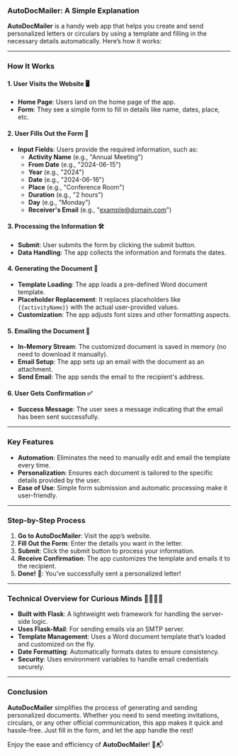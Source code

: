 ### AutoDocMailer: A Simple Explanation

**AutoDocMailer** is a handy web app that helps you create and send personalized letters or circulars by using a template and filling in the necessary details automatically. Here’s how it works:

---

### How It Works

#### 1. **User Visits the Website 🖥️**

- **Home Page**: Users land on the home page of the app.
- **Form**: They see a simple form to fill in details like name, dates, place, etc.

#### 2. **User Fills Out the Form 📝**

- **Input Fields**: Users provide the required information, such as:
  - **Activity Name** (e.g., "Annual Meeting")
  - **From Date** (e.g., "2024-06-15")
  - **Year** (e.g., "2024")
  - **Date** (e.g., "2024-06-16")
  - **Place** (e.g., "Conference Room")
  - **Duration** (e.g., "2 hours")
  - **Day** (e.g., "Monday")
  - **Receiver's Email** (e.g., "example@domain.com")

#### 3. **Processing the Information 🛠️**

- **Submit**: User submits the form by clicking the submit button.
- **Data Handling**: The app collects the information and formats the dates.

#### 4. **Generating the Document 📄**

- **Template Loading**: The app loads a pre-defined Word document template.
- **Placeholder Replacement**: It replaces placeholders like `{{activityName}}` with the actual user-provided values.
- **Customization**: The app adjusts font sizes and other formatting aspects.

#### 5. **Emailing the Document 📧**

- **In-Memory Stream**: The customized document is saved in memory (no need to download it manually).
- **Email Setup**: The app sets up an email with the document as an attachment.
- **Send Email**: The app sends the email to the recipient's address.

#### 6. **User Gets Confirmation ✅**

- **Success Message**: The user sees a message indicating that the email has been sent successfully.

---

### Key Features

- **Automation**: Eliminates the need to manually edit and email the template every time.
- **Personalization**: Ensures each document is tailored to the specific details provided by the user.
- **Ease of Use**: Simple form submission and automatic processing make it user-friendly.

---

### Step-by-Step Process

1. **Go to AutoDocMailer**: Visit the app’s website.
2. **Fill Out the Form**: Enter the details you want in the letter.
3. **Submit**: Click the submit button to process your information.
4. **Receive Confirmation**: The app customizes the template and emails it to the recipient.
5. **Done!** 🎉: You’ve successfully sent a personalized letter!

---

### Technical Overview for Curious Minds 👨‍💻👩‍💻

- **Built with Flask**: A lightweight web framework for handling the server-side logic.
- **Uses Flask-Mail**: For sending emails via an SMTP server.
- **Template Management**: Uses a Word document template that’s loaded and customized on the fly.
- **Date Formatting**: Automatically formats dates to ensure consistency.
- **Security**: Uses environment variables to handle email credentials securely.

---

### Conclusion

**AutoDocMailer** simplifies the process of generating and sending personalized documents. Whether you need to send meeting invitations, circulars, or any other official communication, this app makes it quick and hassle-free. Just fill in the form, and let the app handle the rest!

Enjoy the ease and efficiency of **AutoDocMailer**! 🚀📬
